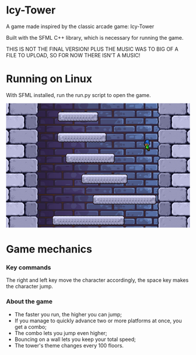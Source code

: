# Icy-Tower
A game made inspired by the classic arcade game: Icy-Tower

Built with the SFML C++ library, which is necessary for running the game.

THIS IS NOT THE FINAL VERSION! PLUS THE MUSIC WAS TO BIG OF A FILE TO UPLOAD, SO FOR NOW THERE ISN'T A MUSIC!

# Running on Linux
With SFML installed, run the run.py script to open the game.

![Icy-Tower game](Screenshot.png?raw=true "Title")

# Game mechanics
### Key commands
The right and left key move the character accordingly, the space key makes the character jump.
### About the game
- The faster you run, the higher you can jump;
- If you manage to quickly advance two or more platforms at once, you get a combo;
- The combo lets you jump even higher;
- Bouncing on a wall lets you keep your total speed;
- The tower's theme changes every 100 floors.
